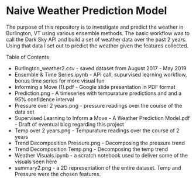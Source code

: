 # Naive Weather Prediction Model
The purpose of this repository is to investigate and predict the weather in Burlington, VT using various ensemble methods.  The basic workflow was to call the Dark Sky API and build a set of weather data over the past 2 years.  Using that data I set out to predict the weather given the features collected.

Table of Contents

<ul>
<li> Burlington_weather2.csv - saved dataset from August 2017 - May 2019 </li>

<li> Ensemble & Time Series.ipynb - API call, supurvised learning workflow, bonus time series for more visual fun </li>

<li> Informing a Move (1).pdf - Google slide presentation in PDF format  </li>

<li> Prediction.png - A timeseries with tempurature predictions and and a 95% confidence interval </li>

<li> Pressure over 2 years.png - pressure readings over the course of the data set </li>

<li> Supervised Learning to Inform a Move - A Weather Prediction Model.pdf - Draft of eventual blog regarding this project </li>

<li> Temp over 2 years.png - Tempurature readings over the course of 2 years </li>

<li> Trend Decomposition Pressure.png - Decomposing the pressure trend </li>

<li> Trend Decomposition Temp.png - Decomposing the temp trend </li>

<li> Weather Visuals.ipynb - a scratch notebook used to deliver some of the visuals seen here </li>

<li> summary2.png - a 2D representation of the entire dataset.  Temp and Pressure were the chosen features. </li>
